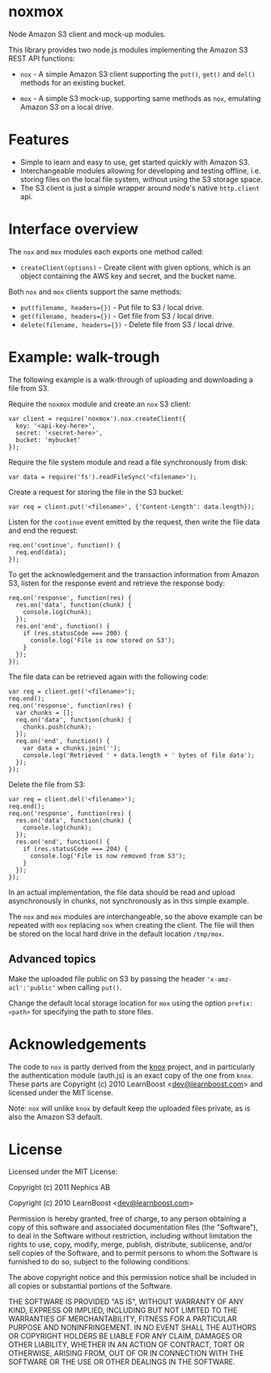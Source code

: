 # noxmox

Node Amazon S3 client and mock-up modules.

This library provides two node.js modules implementing the Amazon S3 REST API functions:

* `nox` - A simple Amazon S3 client supporting the `put()`, `get()` and `del()` methods for an existing bucket.

* `mox` - A simple S3 mock-up, supporting same methods as `nox`, emulating Amazon S3 on a local drive.

# Features

* Simple to learn and easy to use, get started quickly with Amazon S3.
* Interchangeable modules allowing for developing and testing offline, i.e. storing
  files on the local file system, without using the S3 storage space.
* The S3 client is just a simple wrapper around node's native `http.client` api.

# Interface overview

The `nox` and `mox` modules each exports one method called:

* `createClient(options)` - Create client with given options, which is an object containing the AWS key and secret, and the bucket name.

Both `nox` and `mox` clients support the same methods:

* `put(filename, headers={})` - Put file to S3 / local drive.
* `get(filename, headers={})` - Get file from S3 / local drive.
* `delete(filename, headers={})` - Delete file from S3 / local drive.

# Example: walk-trough

The following example is a walk-through of uploading and downloading a file from S3.

Require the `noxmox` module and create an `nox` S3 client:

    var client = require('noxmox').nox.createClient({
      key: '<api-key-here>',
      secret: '<secret-here>',
      bucket: 'mybucket'
    });

Require the file system module and read a file synchronously from disk:

    var data = require('fs').readFileSync('<filename>');
    
Create a request for storing the file in the S3 bucket:

    var req = client.put('<filename>', {'Content-Length': data.length});
    
Listen for the `continue` event emitted by the request, then write the file
data and end the request:

    req.on('continue', function() {
      req.end(data);
    });

To get the acknowledgement and the transaction information from Amazon S3,
listen for the response event and retrieve the response body:

    req.on('response', function(res) {
      res.on('data', function(chunk) {
        console.log(chunk);
      });
      res.on('end', function() {
        if (res.statusCode === 200) {
          console.log('File is now stored on S3');
        }
      });
    });

The file data can be retrieved again with the following code:

    var req = client.get('<filename>');
    req.end();
    req.on('response', function(res) {
      var chunks = [];
      req.on('data', function(chunk) {
        chunks.push(chunk);
      });
      req.on('end', function() {
        var data = chunks.join('');
        console.log('Retrieved ' + data.length + ' bytes of file data');
      });
    });

Delete the file from S3:

    var req = client.del('<filename>');
    req.end();
    req.on('response', function(res) {
      res.on('data', function(chunk) {
        console.log(chunk);
      });
      res.on('end', function() {
        if (res.statusCode === 204) {
          console.log('File is now removed from S3');
        }
      });
    });
   
In an actual implementation, the file data should be read and upload asynchronously in chunks, not
synchronously as in this simple example.

The `nox` and `mox` modules are interchangeable, so the above example
can be repeated with `mox` replacing `nox` when creating the client. The file
will then be stored on the local hard drive in the default location `/tmp/mox`.

## Advanced topics

Make the uploaded file public on S3 by passing the header `'x-amz-acl':'public'` when calling `put()`.

Change the default local storage location for `mox` using the option `prefix:<path>` for specifying the path to store files.

# Acknowledgements

The code to `nox` is partly derived from the [knox](https://github.com/LearnBoost/knox) project, and
in particularly the authentication module (auth.js) is an exact copy of the one from `knox`. These parts
are Copyright (c) 2010 LearnBoost &lt;dev@learnboost.com&gt; and licensed under the MIT license.

Note: `nox` will unlike `knox` by default keep the uploaded files private, as is also the Amazon S3 default.

# License

Licensed under the MIT License:

Copyright (c) 2011 Nephics AB

Copyright (c) 2010 LearnBoost &lt;dev@learnboost.com&gt;

Permission is hereby granted, free of charge, to any person obtaining a copy of this software and associated documentation files (the "Software"), to deal in the Software without restriction, including without limitation the rights to use, copy, modify, merge, publish, distribute, sublicense, and/or sell copies of the Software, and to permit persons to whom the Software is furnished to do so, subject to the following conditions:

The above copyright notice and this permission notice shall be included in all copies or substantial portions of the Software.

THE SOFTWARE IS PROVIDED "AS IS", WITHOUT WARRANTY OF ANY KIND, EXPRESS OR IMPLIED, INCLUDING BUT NOT LIMITED TO THE WARRANTIES OF MERCHANTABILITY, FITNESS FOR A PARTICULAR PURPOSE AND NONINFRINGEMENT. IN NO EVENT SHALL THE AUTHORS OR COPYRIGHT HOLDERS BE LIABLE FOR ANY CLAIM, DAMAGES OR OTHER LIABILITY, WHETHER IN AN ACTION OF CONTRACT, TORT OR OTHERWISE, ARISING FROM, OUT OF OR IN CONNECTION WITH THE SOFTWARE OR THE USE OR OTHER DEALINGS IN THE SOFTWARE.


